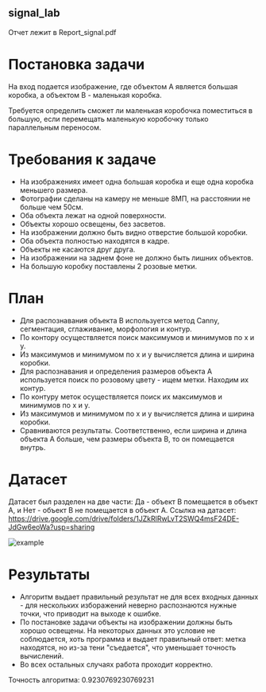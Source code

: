 ## signal_lab
Отчет лежит в Report_signal.pdf
# Постановка задачи

На вход подается изображение, где объектом A является большая коробка, а объектом B - маленькая коробка.

Требуется определить сможет ли маленькая коробочка поместиться в большую, если перемещать маленькую коробочку только параллельным переносом.

# Требования к задаче

* На изображениях имеет одна большая коробка и еще одна коробка меньшего размера.
* Фотографии сделаны на камеру не меньше 8МП, на расстоянии не больше чем 50см.
* Оба объекта лежат на одной поверхности.
* Объекты хорошо освещены, без засветов.
* На изображении должно быть видно отверстие большой коробки.
* Оба объекта полностью находятся в кадре.
* Объекты не касаются друг друга.
* На изображении на заднем фоне не должно быть лишних объектов.
* На большую коробку поставлены 2 розовые метки.

# План

* Для распознавания объекта B используется метод Canny, сегментация, сглаживание, морфология и контур.
* По контору осуществляется поиск максимумов и минимумов по x и y. 
* Из максимумов и минимумом по х и у вычисляется длина и ширина коробки.
* Для распознавания и определения размеров объекта A используется поиск по розовому цвету - ищем метки. Находим их контур.
* По контуру меток осуществляется поиск их максимумов и минимумов по x и y. 
* Из максимумов и минимумом по х и у вычисляется длина и ширина коробки.
* Сравниваются результаты. Соответственно, если ширина и длина объекта A больше, чем размеры объекта B, то он помещается внутрь.

# Датасет

Датасет был разделен на две части: Да - объект В помещается в объект А, и Нет - объект В не помещается в объект А. Ссылка на датасет: https://drive.google.com/drive/folders/1JZkRlRwLvT2SWQ4msF24DE-JdGw6eoWa?usp=sharing

![example](https://user-images.githubusercontent.com/56001699/113474989-c90ea300-947b-11eb-88aa-b21c4a12588c.png)

# Результаты

* Алгоритм выдает правильный результат не для всех входных данных - для нескольких изборажений неверно распознаются нужные точки, что приводит на выходе к ошибке.
* По постановке задачи объекты на изображении должны быть хорошо освещены. На некоторых данных это условие не соблюдается, хоть программа и выдает правильный ответ: метка находятся, но из-за тени "съедается", что уменьшает точность вычислений.
* Во всех остальных случаях работа проходит корректно.

Точность алгоритма: 0.9230769230769231
